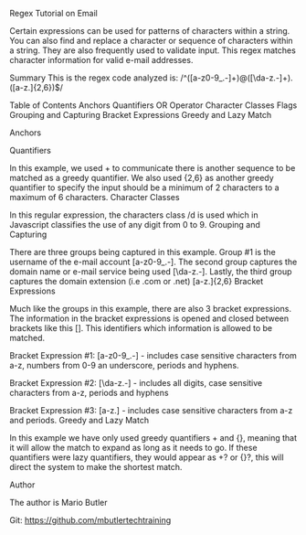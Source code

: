 Regex Tutorial on Email

Certain expressions can be used for patterns of characters within a string.  You can also find and replace a character or sequence of characters within a string. They are also frequently used to validate input. This regex matches character information for valid e-mail addresses.

Summary
This is the regex code analyzed is: /^([a-z0-9_\.-]+)@([\da-z\.-]+)\.([a-z\.]{2,6})$/

Table of Contents
Anchors
Quantifiers
OR Operator
Character Classes
Flags
Grouping and Capturing
Bracket Expressions
Greedy and Lazy Match

Anchors

Quantifiers

In this example, we used + to communicate there is another sequence to be matched as a greedy quantifier. We also used {2,6} as another greedy quantifier to specify the input should be a minimum of 2 characters to a maximum of 6 characters.
Character Classes

In this regular expression, the characters class /d is used which in Javascript classifies the use of any digit from 0 to 9.
Grouping and Capturing

There are three groups being captured in this example. Group #1 is the username of the e-mail account [a-z0-9_\.-]. The second group captures the domain name or e-mail service being used [\da-z\.-]. Lastly, the third group captures the domain extension (i.e .com or .net) [a-z\.]{2,6}
Bracket Expressions

Much like the groups in this example, there are also 3 bracket expressions. The information in the bracket expressions is opened and closed between brackets like this []. This identifiers which information is allowed to be matched.

Bracket Expression #1: [a-z0-9_\.-] - includes case sensitive characters from a-z, numbers from 0-9 an underscore, periods and hyphens.

Bracket Expression #2: [\da-z\.-] - includes all digits, case sensitive characters from a-z, periods and hyphens

Bracket Expression #3: [a-z\.] - includes case sensitive characters from a-z and periods.
Greedy and Lazy Match

In this example we have only used greedy quantifiers + and {}, meaning that it will allow the match to expand as long as it needs to go. If these quantifiers were lazy quantifiers, they would appear as +? or {}?, this will direct the system to make the shortest match.

Author

The author is Mario Butler

Git: https://github.com/mbutlertechtraining 
